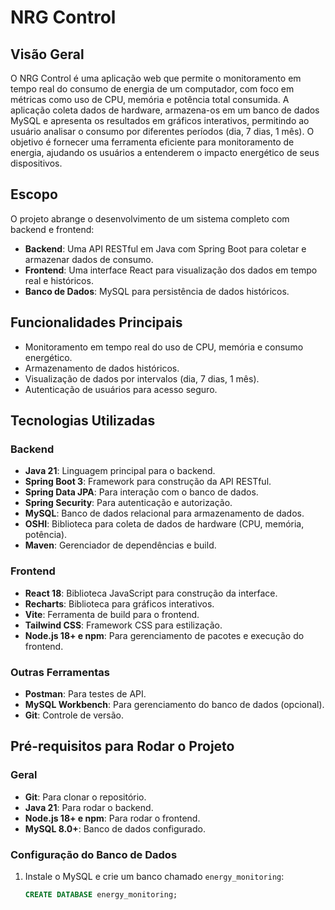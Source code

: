 # NRG Control

## Visão Geral
O NRG Control é uma aplicação web que permite o monitoramento em tempo real do consumo de energia de um computador, com foco em métricas como uso de CPU, memória e potência total consumida. A aplicação coleta dados de hardware, armazena-os em um banco de dados MySQL e apresenta os resultados em gráficos interativos, permitindo ao usuário analisar o consumo por diferentes períodos (dia, 7 dias, 1 mês). O objetivo é fornecer uma ferramenta eficiente para monitoramento de energia, ajudando os usuários a entenderem o impacto energético de seus dispositivos.

## Escopo
O projeto abrange o desenvolvimento de um sistema completo com backend e frontend:

- **Backend**: Uma API RESTful em Java com Spring Boot para coletar e armazenar dados de consumo.
- **Frontend**: Uma interface React para visualização dos dados em tempo real e históricos.
- **Banco de Dados**: MySQL para persistência de dados históricos.

## Funcionalidades Principais
- Monitoramento em tempo real do uso de CPU, memória e consumo energético.
- Armazenamento de dados históricos.
- Visualização de dados por intervalos (dia, 7 dias, 1 mês).
- Autenticação de usuários para acesso seguro.

## Tecnologias Utilizadas

### Backend
- **Java 21**: Linguagem principal para o backend.
- **Spring Boot 3**: Framework para construção da API RESTful.
- **Spring Data JPA**: Para interação com o banco de dados.
- **Spring Security**: Para autenticação e autorização.
- **MySQL**: Banco de dados relacional para armazenamento de dados.
- **OSHI**: Biblioteca para coleta de dados de hardware (CPU, memória, potência).
- **Maven**: Gerenciador de dependências e build.

### Frontend
- **React 18**: Biblioteca JavaScript para construção da interface.
- **Recharts**: Biblioteca para gráficos interativos.
- **Vite**: Ferramenta de build para o frontend.
- **Tailwind CSS**: Framework CSS para estilização.
- **Node.js 18+ e npm**: Para gerenciamento de pacotes e execução do frontend.

### Outras Ferramentas
- **Postman**: Para testes de API.
- **MySQL Workbench**: Para gerenciamento do banco de dados (opcional).
- **Git**: Controle de versão.

## Pré-requisitos para Rodar o Projeto

### Geral
- **Git**: Para clonar o repositório.
- **Java 21**: Para rodar o backend.
- **Node.js 18+ e npm**: Para rodar o frontend.
- **MySQL 8.0+**: Banco de dados configurado.

### Configuração do Banco de Dados
1. Instale o MySQL e crie um banco chamado `energy_monitoring`:
   ```sql
   CREATE DATABASE energy_monitoring;
